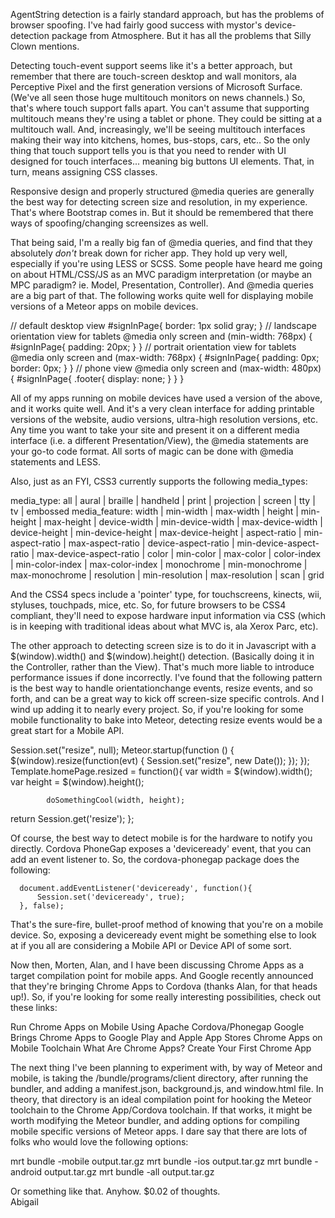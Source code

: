 AgentString detection is a fairly standard approach, but has the problems of browser spoofing.  I've had fairly good success with mystor's device-detection package from Atmosphere.  But it has all the problems that Silly Clown mentions.

Detecting touch-event support seems like it's a better approach, but remember that there are touch-screen desktop and wall monitors, ala Perceptive Pixel and the first generation versions of Microsoft Surface.  (We've all seen those huge multitouch monitors on news channels.)  So, that's where touch support falls apart. You can't assume that supporting multitouch means they're using a tablet or phone.  They could be sitting at a multitouch wall. And, increasingly, we'll be seeing multitouch interfaces making their way into kitchens, homes, bus-stops, cars, etc..  So the only thing that touch support tells you is that you need to render with UI designed for touch interfaces... meaning big buttons UI elements.  That, in turn, means assigning CSS classes. 

Responsive design and properly structured @media queries are generally the best way for detecting screen size and resolution, in my experience. That's where Bootstrap comes in.  But it should be remembered that there ways of spoofing/changing screensizes as well. 

That being said, I'm a really big fan of @media queries, and find that they absolutely *don't* break down for richer app. They hold up very well, especially if you're using LESS or SCSS.  Some people have heard me going on about HTML/CSS/JS as an MVC paradigm interpretation (or maybe an MPC paradigm?  ie. Model, Presentation, Controller).  And @media queries are a big part of that. The following works quite well for displaying mobile versions of a Meteor apps on mobile devices.  

// default desktop view
#signInPage{
     border: 1px solid gray;
}
// landscape orientation view for tablets
@media only screen and (min-width: 768px) {
  #signInPage{
     padding: 20px;
  }
}
// portrait orientation view for tablets
@media only screen and (max-width: 768px) {
  #signInPage{
     padding: 0px;
       border: 0px;
  }
}
// phone view
@media only screen and (max-width: 480px) {
  #signInPage{
                   .footer{
                       display: none;
    }
  }
}

All of my apps running on mobile devices have used a version of the above, and it works quite well.  And it's a very clean interface for adding printable versions of the website, audio versions, ultra-high resolution versions,  etc. Any time you want to take your site and present it on a different media interface (i.e. a different Presentation/View), the @media statements are your go-to code format.  All sorts of magic can be done with @media statements and LESS.

Also, just as an FYI, CSS3 currently supports the following media_types:

media_type: all | aural | braille | handheld | print |
  projection | screen | tty | tv | embossed
media_feature: width | min-width | max-width
  | height | min-height | max-height
  | device-width | min-device-width | max-device-width
  | device-height | min-device-height | max-device-height
  | aspect-ratio | min-aspect-ratio | max-aspect-ratio
  | device-aspect-ratio | min-device-aspect-ratio | max-device-aspect-ratio
  | color | min-color | max-color
  | color-index | min-color-index | max-color-index
  | monochrome | min-monochrome | max-monochrome
  | resolution | min-resolution | max-resolution
  | scan | grid

And the CSS4 specs include a 'pointer' type, for touchscreens, kinects, wii, styluses, touchpads, mice, etc.  So, for future browsers to be CSS4 compliant, they'll need to expose hardware input information via CSS (which is in keeping with traditional ideas about what MVC is, ala Xerox Parc, etc).  

The other approach to detecting screen size is to do it in Javascript with a $(window).width() and $(window).height() detection.  (Basically doing it in the Controller, rather than the View). That's much more liable to introduce performance issues if done incorrectly.  I've found that the following pattern is the best way to handle orientationchange events, resize events, and so forth, and can be a great way to kick off screen-size specific controls.  And I wind up adding it to nearly every project.  So, if you're looking for some mobile functionality to bake into Meteor, detecting resize events would be a great start for a Mobile API.   

Session.set("resize", null); 
Meteor.startup(function () {
    $(window).resize(function(evt) {
                  Session.set("resize", new Date());
    });
});
Template.homePage.resized = function(){
  var width = $(window).width();
  var height = $(window).height();
  
            doSomethingCool(width, height);
 
  return Session.get('resize');
}; 

<template name="homePage">
  <div class="panel">
    random content... 
  <div> 
  <div class="hidden">{{ resize }}</div>
</template>

Of course, the best way to detect mobile is for the hardware to notify you directly.  Cordova PhoneGap exposes a 'deviceready' event, that you can add an event listener to.  So, the cordova-phonegap package does the following:

      document.addEventListener('deviceready', function(){
          Session.set('deviceready', true);
      }, false);

That's the sure-fire, bullet-proof method of knowing that you're on a mobile device.  So, exposing a deviceready event might be something else to look at if you all are considering a Mobile API or Device API of some sort.

Now then, Morten, Alan, and I have been discussing Chrome Apps as a target compilation point for mobile apps.  And Google recently announced that they're bringing Chrome Apps to Cordova (thanks Alan, for that heads up!).  So, if you're looking for some really interesting possibilities, check out these links:
 
Run Chrome Apps on Mobile Using Apache Cordova/Phonegap 
Google Brings Chrome Apps to Google Play and Apple App Stores
Chrome Apps on Mobile Toolchain
What Are Chrome Apps? 
Create Your First Chrome App

The next thing I've been planning to experiment with, by way of Meteor and mobile, is taking the /bundle/programs/client directory, after running the bundler, and adding a manifest.json, background.js, and window.html file.  In theory, that directory is an ideal compilation point for hooking the Meteor toolchain to the Chrome App/Cordova toolchain.  If that works, it might be worth modifying the Meteor bundler, and adding options for compiling mobile specific versions of Meteor apps.  I dare say that there are lots of folks who would love the following options:

mrt bundle -mobile output.tar.gz
mrt bundle -ios output.tar.gz
mrt bundle -android output.tar.gz
mrt bundle -all output.tar.gz

Or something like that.  Anyhow.  $0.02 of thoughts.  
Abigail
